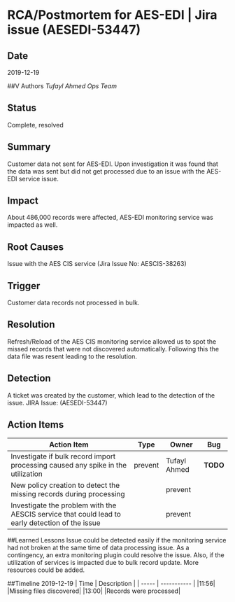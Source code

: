 # RCA/Postmortem for AES-EDI | Jira issue (AESEDI-53447)
## Date
2019-12-19

##V Authors
*Tufayl Ahmed*
*Ops Team*

## Status
Complete, resolved

## Summary
Customer data not sent for AES-EDI. Upon investigation it was found that the data was sent but did not get processed due to an issue with the AES-EDI service issue.

## Impact
About 486,000 records were affected, AES-EDI monitoring service was impacted as well.

## Root Causes
Issue with the AES CIS service (Jira Issue No: AESCIS-38263)

## Trigger
Customer data records not processed in bulk.

## Resolution
Refresh/Reload of the AES CIS monitoring service allowed us to spot the missed records that were not discovered automatically. Following this the data file was resent leading to the resolution.

## Detection
A ticket was created by the customer, which lead to the detection of the issue. JIRA Issue: (AESEDI-53447)

## Action Items
| Action Item | Type | Owner | Bug |
| ----------- | ---- | ----- | --- |
|Investigate if bulk record import processing caused any spike in the utilization| prevent| Tufayl Ahmed| **TODO** |
|New policy creation to detect the missing records during processing|	|prevent|	|Tufayl Ahmed|	|**DONE**|
|Investigate the problem with the AESCIS service that could lead to early detection of the issue|	|prevent|	|Tufayl Ahmed|**TODO**|
##Learned Lessons
Issue could be detected easily if the monitoring service had not broken at the same time of data processing issue. As a contingency, an extra monitoring plugin could resolve the issue. Also, if the utilization of services is impacted due to bulk record update. More resources could be added.

##Timeline
2019-12-19 
| Time  | Description |
| ----- | ----------- |
|11:56|	|Missing files discovered|
|13:00|	|Records were processed|